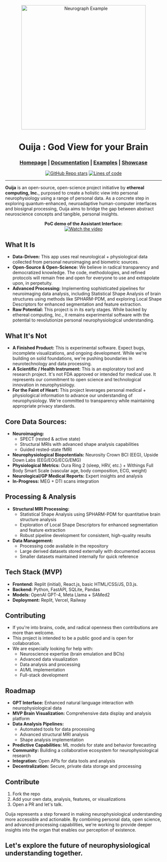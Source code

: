  <div align="center">

<img src="https://hebbkx1anhila5yf.public.blob.vercel-storage.com/Ouija2025-AU8gWFq6Ue6d09Z7rbM9dASmakyHlS.png" alt="Neurograph Example" style="width:400px;" />


# Ouija : God View for your Brain

<h3>

[Homepage](https://github.com/blackdreamai/ouija-ai) | [Documentation](/docs) | [Examples](/examples) | [Showcase](/docs/showcase.md)

</h3>

[![GitHub Repo stars](https://img.shields.io/github/stars/blackdreamai/ouija-ai)](https://github.com/blackdreamai/ouija-ai/stargazers)
[![Lines of code](https://img.shields.io/tokei/lines/github/blackdreamai/ouija-ai)](https://github.com/blackdreamai/ouija-ai)

</div>

---

**Ouija** is an open-source, open-science project initiative by **ethereal computing, Inc.**, purposed to create a holistic view into personal neurophysiology using a range of personal data. As a concrete step in exploring quantum-enhanced, neuroadaptive human-computer interfaces and biosignal processing, Ouija aims to bridge the gap between abstract neuroscience concepts and tangible, personal insights.

<div align="center">
  <b>PoC demo of the Assistant Interface:</b>
</div>
<div align="center">
  <a href="https://www.youtube.com/watch?v=ioDNKShuZ-U&t=4s">
    <img src="https://img.youtube.com/vi/ioDNKShuZ-U/0.jpg" alt="Watch the video" />
  </a>
</div>


## What It Is

*   **Data-Driven:** This app uses real neurological + physiological data collected from personal neuroimaging and biometric sources.
*   **Open-Source & Open-Science:** We believe in radical transparency and democratized knowledge. The code, methodologies, and refined protocols will remain free and open for everyone to use and extrapolate upon, in perpetuity.
*   **Advanced Processing:** Implementing sophisticated pipelines for neuroimaging data analysis, including Statistical Shape Analysis of brain structures using methods like SPHARM-PDM, and exploring Local Shape Descriptors for enhanced segmentation and feature extraction.
*   **Raw Potential:** This project is in its early stages. While backed by ethereal computing, Inc., it remains experimental software with the potential to revolutionize personal neurophysiological understanding.

## What It's Not 

*   **A Finished Product:** This is experimental software. Expect bugs, incomplete visualizations, and ongoing development. While we're building on solid foundations, we're pushing boundaries in neurotechnology and data processing.
*   **A Scientific / Health Instrument:** This is an exploratory tool and research project. It's not FDA approved or intended for medical use. It represents our commitment to open science and technological innovation in neurophysiology.
*   **For the Faint of Heart:** This project leverages personal medical + physiological information to advance our understanding of neurophysiology. We're committed to transparency while maintaining appropriate privacy standards.

## Core Data Sources:

*   **Neuroimaging:** 
    * SPECT (rested & active state)
    * Structural MRIs with advanced shape analysis capabilities
    * Guided rested-state fMRI
*   **Neurophysiological Biopotentials:** Neurosity Crown BCI (EEG), Upside Down Labs (EEG/EOG/ECG/EMG)
*   **Physiological Metrics:** Oura Ring 2 (sleep, HRV, etc.) + Withings Full Body Smart Scale (vascular age, body composition, ECG, weight)
*   **Neurological/GP Medical Reports:** Expert insights and analysis
*   **In-Progress:** MEG + DTI scans integration

## Processing & Analysis

*   **Structural MRI Processing:**
    * Statistical Shape Analysis using SPHARM-PDM for quantitative brain structure analysis
    * Exploration of Local Shape Descriptors for enhanced segmentation and feature extraction
    * Robust pipeline development for consistent, high-quality results
*   **Data Management:**
    * Processing code available in the repository
    * Large derived datasets stored externally with documented access
    * Smaller datasets maintained internally for quick reference

## Tech Stack (MVP)

*   **Frontend:** Replit (initial), React.js, basic HTML/CSS/JS, D3.js.
*   **Backend:** Python, FastAPI, SQLite, Pandas
*   **Models:** OpenAI GPT-4, Meta Llama + SAMed2
*   **Deployment:** Replit, Vercel, Railway

## Contributing

*   If you're into brains, code, and radical openness then contributions are more than welcome.
*   This project is intended to be a public good and is open for collaboration.
*   We are especially looking for help with:
    * Neuroscience expertise (brain emulation and BCIs)
    * Advanced data visualization
    * Data analysis and processing
    * AI/ML implementation
    * Full-stack development

## Roadmap

*   **GPT Interface:** Enhanced natural language interaction with neurophysiological data
*   **MVP Brain Visualization:** Comprehensive data display and analysis platform
*   **Data Analysis Pipelines:** 
    * Automated tools for data processing
    * Advanced structural MRI analysis
    * Shape analysis implementation
*   **Predictive Capabilities:** ML models for state and behavior forecasting
*   **Community:** Building a collaborative ecosystem for neurophysiological research
*   **Integration:** Open APIs for data tools and analysis
*   **Decentralization:** Secure, private data storage and processing

## Contribute 

1.  Fork the repo
2.  Add your own data, analysis, features, or visualizations
3.  Open a PR and let's talk.

Ouija represents a step forward in making neurophysiological understanding more accessible and actionable. By combining personal data, open science, and advanced processing capabilities, we're working to provide deeper insights into the organ that enables our perception of existence.

## Let's explore the future of neurophysiological understanding together.